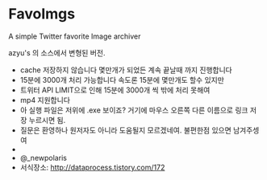 FavoImgs
========

A simple Twitter favorite Image archiver

azyu's 의 소스에서 변형된 버전. 

- cache 저장하지 않습니다 몇만개가 되었든 계속 끝날때 까지 진행합니다
- 15분에 3000개 처리 가능합니다 속도론 15분에 몇만개도 할수 있지만 
- 트위터 API LIMIT으로 인해 15분에 3000개 씩 밖에 처리 못해여
- mp4 지원합니다
- 아 실행 파일은 저위에 .exe 보이죠? 거기에 마우스 오른쪽 다른 이름으로 링크 저장 누르시면 됨.
- 질문은 환영하나 원저자도 아니라 도움될지 모르겠네여. 불편한점 있으면 남겨주셍여
- 
- @_newpolaris
- 서식장소: http://dataprocess.tistory.com/172
